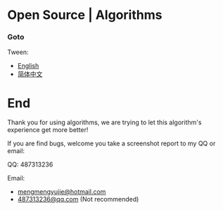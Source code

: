 # Open Source | Algorithms
### Goto
Tween:
  - [English](https://github.com/Verycuteabbey/Algorithms/tree/main/Tween/v2)
  - [简体中文](https://github.com/Verycuteabbey/Algorithms/blob/main/Tween/v2/README_CN.md)
# End
Thank you for using algorithms, we are trying to let this algorithm's experience get more better!

If you are find bugs, welcome you take a screenshot report to my QQ or email:

QQ: 487313236

Email:
  - mengmengyujie@hotmail.com
  - 487313236@qq.com (Not recommended)
